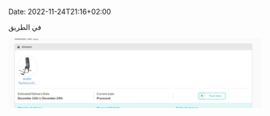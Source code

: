 Date:  2022-11-24T21:16+02:00

في الطريق

[![screenshot from lynks.com tracking orders to at2020 microphone](./screenshot_lynks.jpg)](./screenshot_lynks.jpg)
